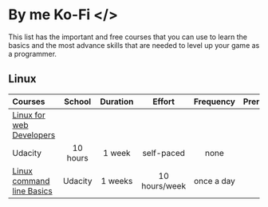 # By me Ko-Fi </>

This list has the important and free 
courses that you can use to learn the basics and the most advance skills that are needed to level up your game as a programmer.

## Linux 

Courses | School | Duration | Effort | Frequency | Prerequisites
:-- | :--: | :--: | :--: | :--: | :--:
[Linux for web Developers ](https://www.udacity.com/course/configuring-linux-web-servers--ud299) | 
Udacity | 10 hours | 1 week | self-paced | none
[Linux command line Basics](https://www.udacity.com/course/linux-command-line-basics--ud595) | Udacity | 1 weeks | 10 hours/week | once a day | none

